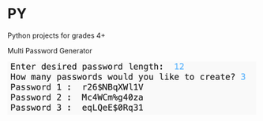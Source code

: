 # PY
Python projects for grades 4+

Multi Password Generator

![alt text](https://github.com/nguyenchloet/PY/blob/main/MultiPasswordGenerator.png)
